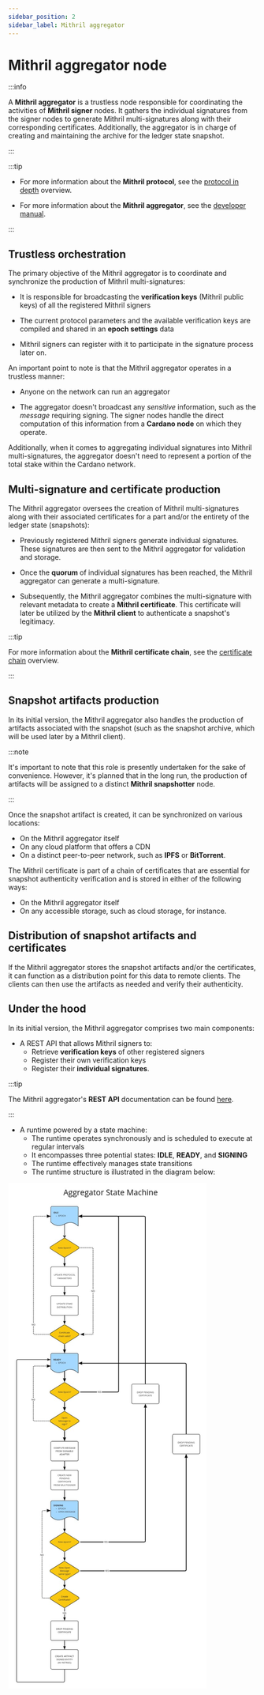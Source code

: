 ```yaml
---
sidebar_position: 2
sidebar_label: Mithril aggregator
---
```


# Mithril aggregator node

:::info

A **Mithril aggregator** is a trustless node responsible for coordinating the activities of **Mithril signer** nodes. It gathers the individual signatures from the signer nodes to generate Mithril multi-signatures along with their corresponding certificates. Additionally, the aggregator is in charge of creating and maintaining the archive for the ledger state snapshot.

:::

:::tip

- For more information about the **Mithril protocol**, see the [protocol in depth](../mithril-protocol/protocol.md) overview.

- For more information about the **Mithril aggregator**, see the [developer manual](../../manual/developer-docs/nodes/mithril-aggregator.md).

:::

## Trustless orchestration

The primary objective of the Mithril aggregator is to coordinate and synchronize the production of Mithril multi-signatures:

- It is responsible for broadcasting the **verification keys** (Mithril public keys) of all the registered Mithril signers

- The current protocol parameters and the available verification keys are compiled and shared in an **epoch settings** data

- Mithril signers can register with it to participate in the signature process later on.

An important point to note is that the Mithril aggregator operates in a trustless manner:

- Anyone on the network can run an aggregator

- The aggregator doesn't broadcast any _sensitive_ information, such as the _message_ requiring signing. The signer nodes handle the direct computation of this information from a **Cardano node** on which they operate.

Additionally, when it comes to aggregating individual signatures into Mithril multi-signatures, the aggregator doesn't need to represent a portion of the total stake within the Cardano network.

## Multi-signature and certificate production

The Mithril aggregator oversees the creation of Mithril multi-signatures along with their associated certificates for a part and/or the entirety of the ledger state (snapshots):

- Previously registered Mithril signers generate individual signatures. These signatures are then sent to the Mithril aggregator for validation and storage.

- Once the **quorum** of individual signatures has been reached, the Mithril aggregator can generate a multi-signature.

- Subsequently, the Mithril aggregator combines the multi-signature with relevant metadata to create a **Mithril certificate**. This certificate will later be utilized by the **Mithril client** to authenticate a snapshot's legitimacy.

:::tip

For more information about the **Mithril certificate chain**, see the [certificate chain](../mithril-protocol/certificates.md) overview.

:::

## Snapshot artifacts production

In its initial version, the Mithril aggregator also handles the production of artifacts associated with the snapshot (such as the snapshot archive, which will be used later by a Mithril client).

:::note

It's important to note that this role is presently undertaken for the sake of convenience. However, it's planned that in the long run, the production of artifacts will be assigned to a distinct **Mithril snapshotter** node.

:::

Once the snapshot artifact is created, it can be synchronized on various locations:

- On the Mithril aggregator itself
- On any cloud platform that offers a CDN
- On a distinct peer-to-peer network, such as **IPFS** or **BitTorrent**.

The Mithril certificate is part of a chain of certificates that are essential for snapshot authenticity verification and is stored in either of the following ways:

- On the Mithril aggregator itself
- On any accessible storage, such as cloud storage, for instance.

## Distribution of snapshot artifacts and certificates

If the Mithril aggregator stores the snapshot artifacts and/or the certificates, it can function as a distribution point for this data to remote clients. The clients can then use the artifacts as needed and verify their authenticity.

## Under the hood

In its initial version, the Mithril aggregator comprises two main components:

- A REST API that allows Mithril signers to:
  - Retrieve **verification keys** of other registered signers
  - Register their own verification keys
  - Register their **individual signatures**.

:::tip

The Mithril aggregator's **REST API** documentation can be found [here](/doc/aggregator-api).

:::

- A runtime powered by a state machine:
  - The runtime operates synchronously and is scheduled to execute at regular intervals
  - It encompasses three potential states: **IDLE**, **READY**, and **SIGNING**
  - The runtime effectively manages state transitions
  - The runtime structure is illustrated in the diagram below:

![Aggregator Runtime](images/aggregator-runtime.jpg)
